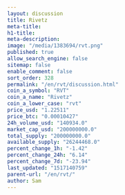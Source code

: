 ```yaml
---
layout: discussion
title: Rivetz
meta-title: 
h1-title: 
meta-description: 
image: "/media/1383694/rvt.png"
published: true
allow_search_engine: false
sitemap: false
enable_comment: false
sort_order: 328
permalink: "/en/rvt/discussion.html"
coin_a_symbol: "RVT"
coin_a_name: "Rivetz"
coin_a_lower_case: "rvt"
price_usd: "1.22511"
price_btc: "0.00010427"
24h_volume_usd: "140934.0"
market_cap_usd: "200000000.0"
total_supply: "200000000.0"
available_supply: "26244468.0"
percent_change_1h: "-1.42"
percent_change_24h: "6.14"
percent_change_7d: "-23.94"
last_updated: "1517140759"
parent-url: "/en/rvt/"
author: Sam
---
```


